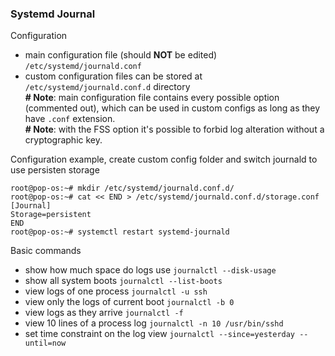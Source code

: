 ### Systemd Journal
Configuration
* main configuration file (should **NOT** be edited) ```/etc/systemd/journald.conf```
* custom configuration files can be stored at ```/etc/systemd/journald.conf.d``` directory  
**# Note**: main configuration file contains every possible option (commented out), which can be used in custom configs as long as they have ```.conf``` extension.  
**# Note**: with the FSS option it's possible to forbid log alteration without a cryptographic key.

Configuration example, create custom config folder and switch journald to use persisten storage
```console
root@pop-os:~# mkdir /etc/systemd/journald.conf.d/
root@pop-os:~# cat << END > /etc/systemd/journald.conf.d/storage.conf
[Journal]
Storage=persistent
END
root@pop-os:~# systemctl restart systemd-journald
```

Basic commands
* show how much space do logs use ```journalctl --disk-usage```
* show all system boots ```journalctl --list-boots```
* view logs of one process ```journalctl -u ssh```
* view only the logs of current boot ```journalctl -b 0```
* view logs as they arrive ```journalctl -f```
* view 10 lines of a process log ```journalctl -n 10 /usr/bin/sshd```
* set time constraint on the log view ```journalctl --since=yesterday --until=now```
